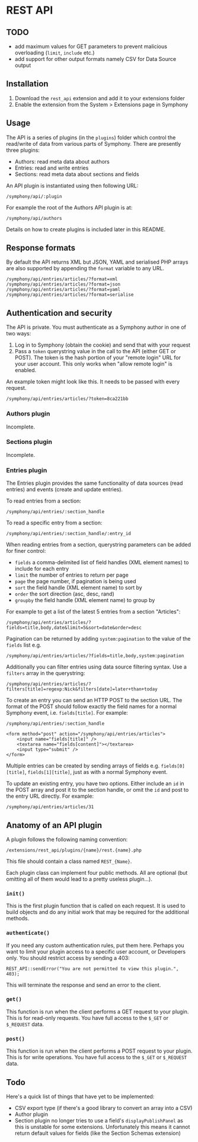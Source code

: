 # REST API

## TODO
* add maximum values for GET parameters to prevent malicious overloading (`limit`, `include` etc.)
* add support for other output formats namely CSV for Data Source output

## Installation

1. Download the `rest_api` extension and add it to your extensions folder
2. Enable the extension from the System > Extensions page in Symphony

## Usage

The API is a series of plugins (in the `plugins`) folder which control the read/write of data from various parts of Symphony. There are presently three plugins:

* Authors: read meta data about authors
* Entries: read and write entries
* Sections: read meta data about sections and fields

An API plugin is instantiated using then following URL:

    /symphony/api/:plugin

For example the root of the Authors API plugin is at:

	/symphony/api/authors

Details on how to create plugins is included later in this README.

## Response formats
By default the API returns XML but JSON, YAML and serialised PHP arrays are also supported by appending the `format` variable to any URL.

	/symphony/api/entries/articles/?format=xml
	/symphony/api/entries/articles/?format=json
	/symphony/api/entries/articles/?format=yaml
	/symphony/api/entries/articles/?format=serialise

## Authentication and security

The API is private. You must authenticate as a Symphony author in one of two ways:

1. Log in to Symphony (obtain the cookie) and send that with your request
2. Pass a `token` querystring value in the call to the API (either GET or POST). The token is the hash portion of your "remote login" URL for your user account. This only works when "allow remote login" is enabled.

An example token might look like this. It needs to be passed with every request.

	/symphony/api/entries/articles/?token=8ca221bb

### Authors plugin

Incomplete.

### Sections plugin

Incomplete.

### Entries plugin

The Entries plugin provides the same functionality of data sources (read entries) and events (create and update entries).

To read entries from a section:

	/symphony/api/entries/:section_handle

To read a specific entry from a section:

	/symphony/api/entries/:section_handle/:entry_id

When reading entries from a section, querystring parameters can be added for finer control:

* `fields` a comma-delimited list of field handles (XML element names) to include for each entry
* `limit` the number of entries to return per page
* `page` the page number, if pagination is being used
* `sort` the field handle (XML element name) to sort by
* `order` the sort direction (asc, desc, rand)
* `groupby` the field handle (XML element name) to group by

For example to get a list of the latest 5 entries from a section "Articles":

	/symphony/api/entries/articles/?fields=title,body,date&limit=5&sort=date&order=desc

Pagination can be returned by adding `system:pagination` to the value of the `fields` list e.g.

	/symphony/api/entries/articles/?fields=title,body,system:pagination

Additionally you can filter entries using data source filtering syntax. Use a `filters` array in the querystring:

	/symphony/api/entries/articles/?filters[title]=regexp:Nick&filters[date]=later+than+today

To create an entry you can send an HTTP POST to the section URL. The format of the POST should follow exactly the field names for a normal Symphony event, i.e. `fields[title]`. For example:
	
	/symphony/api/entries/:section_handle
	
	<form method="post" action="/symphony/api/entries/articles">
		<input name="fields[title]" />
		<textarea name="fields[content]"></textarea>
		<input type="submit" />
	</form>

Multiple entries can be created by sending arrays of fields e.g. `fields[0][title]`, `fields[1][title]`, just as with a normal Symphony event.

To update an existing entry, you have two options. Either include an `id` in the POST array and post it to the section handle, or omit the `id` and post to the entry URL directly. For example:

	/symphony/api/entries/articles/31


## Anatomy of an API plugin

A plugin follows the following naming convention:

	/extensions/rest_api/plugins/{name}/rest.{name}.php

This file should contain a class named `REST_{Name}`.

Each plugin class can implement four public methods. All are optional (but omitting all of them would lead to a pretty useless plugin...).

### `init()`

This is the first plugin function that is called on each request. It is used to build objects and do any initial work that may be required for the additional methods.

### `authenticate()`

If you need any custom authentication rules, put them here. Perhaps you want to limit your plugin access to a specific user account, or Developers only. You should restrict access by sending a 403:

	REST_API::sendError("You are not permitted to view this plugin.", 403);

This will terminate the response and send an error to the client.

### `get()`

This function is run when the client performs a GET request to your plugin. This is for read-only requests. You have full access to the `$_GET` or `$_REQUEST` data.

### `post()`

This function is run when the client performs a POST request to your plugin. This is for write operations. You have full access to the `$_GET` or `$_REQUEST` data.

## Todo

Here's a quick list of things that have yet to be implemented:

* CSV export type (if there's a good library to convert an array into a CSV)
* Author plugin
* Section plugin no longer tries to use a field's `displayPublishPanel` as this is unstable for some extensions. Unfortunately this means it cannot return default values for fields (like the Section Schemas extension)